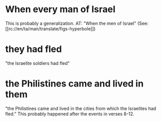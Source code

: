 # When every man of Israel

This is probably a generalization. AT: "When the men of Israel" (See: [[rc://en/ta/man/translate/figs-hyperbole]])

# they had fled

"the Israelite soldiers had fled"

# the Philistines came and lived in them

"the Philistines came and lived in the cities from which the Israelites had fled." This probably happened after the events in verses 8-12.

